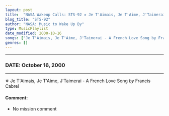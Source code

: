 ```yaml
---
layout: post
title:  "NASA Wakeup Calls: STS-92 ✵ Je T'Aimais, Je T'Aime, J'Taimerai - A French Love Song by Francis Cabrel ⊹ October 16, 2000"
blog_title: "STS-92"
author: "NASA: Music to Wake Up By"
type: MusicPlaylist
date_modified: 2000-10-16
songs: ["Je T'Aimais, Je T'Aime, J'Taimerai - A French Love Song by Francis Cabrel"]
genres: []
---
```


----
### DATE: October 16, 2000
----
✵ Je T'Aimais, Je T'Aime, J'Taimerai - A French Love Song *by* Francis Cabrel  

#### Comment:
* No mission comment



<br/>
<center>
	<a target="_blank"
	   href="https://twitter.com/intent/tweet?hashtags=Space,NASA,Playlist,NASAWakeupCalls,SpaceProgram&text=🚀 {{ page.author}}, '{{ page.songs.first }}' {{ page.title }}, {{ page.date | date: '%B %d, %Y' }}, {{ site.url }}{{ page.url }}&via=nasawakeupcalls"><i class="fab fa-twitter" title="Tweet this page" alt="Tweet this page" style="font-size: 1.3em;"></i></a>
	&nbsp; 	<i class="fas fa-user-astronaut" style="font-size: 1.5em;"></i> &nbsp;
    <a id="custom_amazon_link"
       type="amzn" search="#"
       category="popular music">
    <i class="fab fa-amazon" style="font-size: 1.3em;"></i></a>
</center>

<!-- Randomly resolve an individual entry from a song array -->
<script src="/assets/javascript/seedrandom.min.js"></script>
<script>
  var wake_me_up = ["Je T'Aimais, Je T'Aime, J'Taimerai - A French Love Song by Francis Cabrel"];
  var prng = new Math.seedrandom();
  function randomSong() {
    song = wake_me_up[Math.floor(Math.random() * wake_me_up.length)];
    var amazon_link = document.getElementById("custom_amazon_link");
    amazon_link.setAttribute("search", song);
  }
  window.onload = randomSong();
</script>
